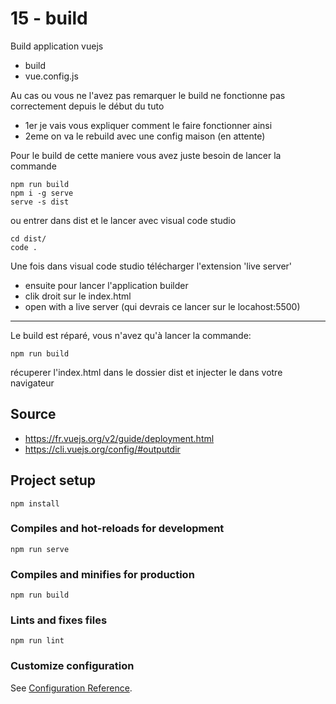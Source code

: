 # 15 - build

Build application vuejs
  - build
  - vue.config.js

Au cas ou vous ne l'avez pas remarquer le build ne fonctionne pas correctement depuis le début du tuto
  - 1er je vais vous expliquer comment le faire fonctionner ainsi
  - 2eme on va le rebuild avec une config maison (en attente)

Pour le build de cette maniere vous avez juste besoin de lancer la commande
```
npm run build
npm i -g serve
serve -s dist
```

ou entrer dans dist et le lancer avec visual code studio
```
cd dist/
code .
```
Une fois dans visual code studio télécharger l'extension 'live server'
  - ensuite pour lancer l'application builder
  - clik droit sur le index.html
  - open with a live server (qui devrais ce lancer sur le locahost:5500)

--- ---

Le build est réparé, vous n'avez qu'à lancer la commande:
```
npm run build
```
récuperer l'index.html dans le dossier dist et injecter le dans votre navigateur

## Source
  - https://fr.vuejs.org/v2/guide/deployment.html
  - https://cli.vuejs.org/config/#outputdir
  
## Project setup
```
npm install
```

### Compiles and hot-reloads for development
```
npm run serve
```

### Compiles and minifies for production
```
npm run build
```

### Lints and fixes files
```
npm run lint
```

### Customize configuration
See [Configuration Reference](https://cli.vuejs.org/config/).
